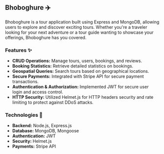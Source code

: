## Bhoboghure ✈️

Bhoboghure is a tour application built using Express and MongoDB,
allowing users to explore and discover exciting tours. Whether
you're a traveler looking for your next adventure or a tour guide wanting to showcase your offerings, Bhoboghure has you covered.

### Features ✨

- **CRUD Operations:** Manage tours, users, bookings, and reviews.
- **Booking Statistics:** Retrieve detailed statistics on bookings.
- **Geospatial Queries:** Search tours based on geographical locations.
- **Secure Payments:** Integrated with Stripe API for secure payment transactions.
- **Authentication & Authorization:** Implemented JWT for secure user login and access control.
- **HTTP Security:** Utilized Helmet.js for HTTP headers security and rate limiting to protect against DDoS attacks.

### Technologies 🚀

- **Backend:** Node.js, Express.js
- **Database:** MongoDB, Mongoose
- **Authentication:** JWT
- **Security:** Helmet.js
- **Payments:** Stripe API
